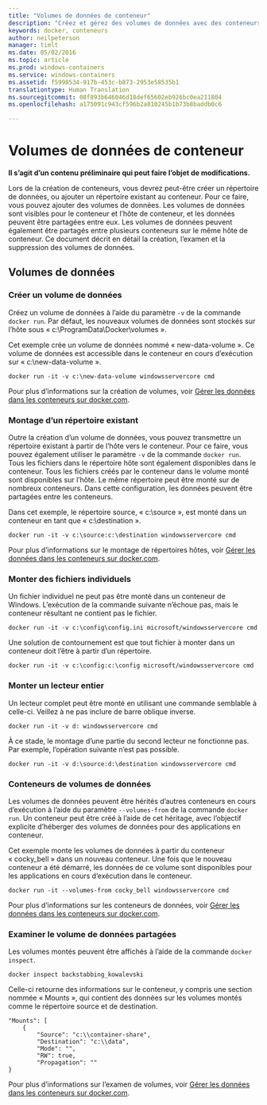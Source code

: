 ```yaml
---
title: "Volumes de données de conteneur"
description: "Créez et gérez des volumes de données avec des conteneurs Windows."
keywords: docker, conteneurs
author: neilpeterson
manager: timlt
ms.date: 05/02/2016
ms.topic: article
ms.prod: windows-containers
ms.service: windows-containers
ms.assetid: f5998534-917b-453c-b873-2953e58535b1
translationtype: Human Translation
ms.sourcegitcommit: 08f893b646046d18def65602eb926bc0ea211804
ms.openlocfilehash: a175091c943cf596b2a810245b1b73b8baddb0c6

---
```


# Volumes de données de conteneur

**Il s’agit d’un contenu préliminaire qui peut faire l’objet de modifications.** 

Lors de la création de conteneurs, vous devrez peut-être créer un répertoire de données, ou ajouter un répertoire existant au conteneur. Pour ce faire, vous pouvez ajouter des volumes de données. Les volumes de données sont visibles pour le conteneur et l’hôte de conteneur, et les données peuvent être partagées entre eux. Les volumes de données peuvent également être partagés entre plusieurs conteneurs sur le même hôte de conteneur. Ce document décrit en détail la création, l’examen et la suppression des volumes de données.

## Volumes de données

### Créer un volume de données

Créez un volume de données à l’aide du paramètre `-v` de la commande `docker run`. Par défaut, les nouveaux volumes de données sont stockés sur l’hôte sous « c:\ProgramData\Docker\volumes ».

Cet exemple crée un volume de données nommé « new-data-volume ». Ce volume de données est accessible dans le conteneur en cours d’exécution sur « c:\new-data-volume ».

```none
docker run -it -v c:\new-data-volume windowsservercore cmd
```

Pour plus d’informations sur la création de volumes, voir [Gérer les données dans les conteneurs sur docker.com](https://docs.docker.com/engine/userguide/containers/dockervolumes/#data-volumes).

### Montage d’un répertoire existant

Outre la création d’un volume de données, vous pouvez transmettre un répertoire existant à partir de l’hôte vers le conteneur. Pour ce faire, vous pouvez également utiliser le paramètre `-v` de la commande `docker run`. Tous les fichiers dans le répertoire hôte sont également disponibles dans le conteneur. Tous les fichiers créés par le conteneur dans le volume monté sont disponibles sur l’hôte. Le même répertoire peut être monté sur de nombreux conteneurs. Dans cette configuration, les données peuvent être partagées entre les conteneurs.

Dans cet exemple, le répertoire source, « c:\source », est monté dans un conteneur en tant que « c:\destination ».

```none
docker run -it -v c:\source:c:\destination windowsservercore cmd
```

Pour plus d’informations sur le montage de répertoires hôtes, voir [Gérer les données dans les conteneurs sur docker.com](https://docs.docker.com/engine/userguide/containers/dockervolumes/#mount-a-host-directory-as-a-data-volume).

### Monter des fichiers individuels

Un fichier individuel ne peut pas être monté dans un conteneur de Windows. L’exécution de la commande suivante n’échoue pas, mais le conteneur résultant ne contient pas le fichier. 

```none
docker run -it -v c:\config\config.ini microsoft/windowsservercore cmd
```

Une solution de contournement est que tout fichier à monter dans un conteneur doit l’être à partir d’un répertoire.

```none
docker run -it -v c:\config:c:\config microsoft/windowsservercore cmd
```

### Monter un lecteur entier

Un lecteur complet peut être monté en utilisant une commande semblable à celle-ci. Veillez à ne pas inclure de barre oblique inverse.

```none
docker run -it -v d: windowsservercore cmd
```

À ce stade, le montage d’une partie du second lecteur ne fonctionne pas. Par exemple, l’opération suivante n’est pas possible.

```none
docker run -it -v d:\source:d:\destination windowsservercore cmd
```

### Conteneurs de volumes de données

Les volumes de données peuvent être hérités d’autres conteneurs en cours d’exécution à l’aide du paramètre `--volumes-from` de la commande `docker run`. Un conteneur peut être créé à l’aide de cet héritage, avec l’objectif explicite d’héberger des volumes de données pour des applications en conteneur. 

Cet exemple monte les volumes de données à partir du conteneur « cocky_bell » dans un nouveau conteneur. Une fois que le nouveau conteneur a été démarré, les données de ce volume sont disponibles pour les applications en cours d’exécution dans le conteneur.  

```none
docker run -it --volumes-from cocky_bell windowsservercore cmd
```

Pour plus d’informations sur les conteneurs de données, voir [Gérer les données dans les conteneurs sur docker.com](https://docs.docker.com/engine/userguide/containers/dockervolumes/#mount-a-host-file-as-a-data-volume).

### Examiner le volume de données partagées

Les volumes montés peuvent être affichés à l’aide de la commande `docker inspect`.

```none
docker inspect backstabbing_kowalevski
```

Celle-ci retourne des informations sur le conteneur, y compris une section nommée « Mounts », qui contient des données sur les volumes montés comme le répertoire source et de destination.

```none
"Mounts": [
    {
        "Source": "c:\\container-share",
        "Destination": "c:\\data",
        "Mode": "",
        "RW": true,
        "Propagation": ""
}
```

Pour plus d’informations sur l’examen de volumes, voir [Gérer les données dans les conteneurs sur docker.com](https://docs.docker.com/engine/userguide/containers/dockervolumes/#locating-a-volume).




<!--HONumber=Sep16_HO1-->


